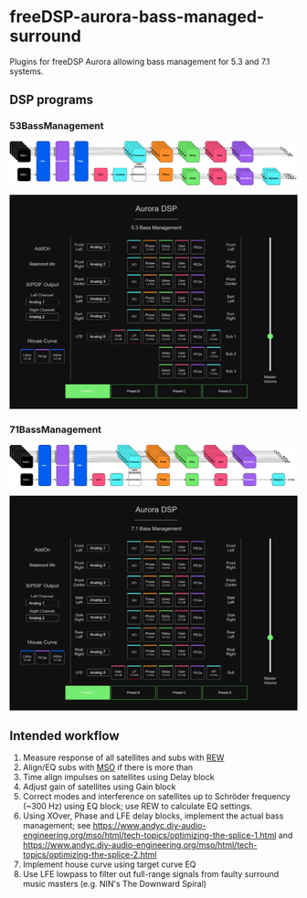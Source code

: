 # freeDSP-aurora-bass-managed-surround

Plugins for freeDSP Aurora allowing bass management for 5.3 and 7.1 systems.

## DSP programs

### 53BassManagement

![53BassManagement block diagram](images/53_diagram.svg)

![53BassManagement screen](images/53_screen.png)

### 71BassManagement

![71BassManagement block diagram](images/71_diagram.svg)

![71BassManagement screen](images/71_screen.png)

## Intended workflow

1. Measure response of all satellites and subs with [REW](https://www.roomeqwizard.com/)
2. Align/EQ subs with [MSO](https://www.andyc.diy-audio-engineering.org/mso/html/) if there is more than
3. Time align impulses on satellites using Delay block
4. Adjust gain of satellites using Gain block
5. Correct modes and interference on satellites up to Schröder frequency (~300 Hz) using EQ block; use REW to calculate EQ settings.
6. Using XOver, Phase and LFE delay blocks, implement the actual bass management; see <https://www.andyc.diy-audio-engineering.org/mso/html/tech-topics/optimizing-the-splice-1.html> and <https://www.andyc.diy-audio-engineering.org/mso/html/tech-topics/optimizing-the-splice-2.html>
7. Implement house curve using target curve EQ
8. Use LFE lowpass to filter out full-range signals from faulty surround music masters (e.g. NIN's The Downward Spiral)
